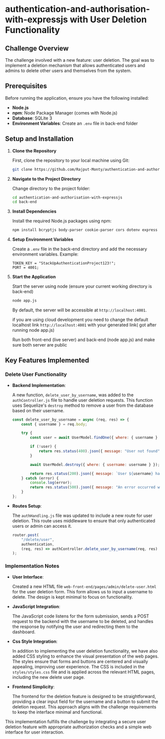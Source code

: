 # authentication-and-authorisation-with-expressjs with User Deletion Functionality

## Challenge Overview

The challenge involved with a new feature: user deletion. The goal was to implement a deletion mechanism that allows authenticated users and admins to delete other users and themselves from the system.

## Prerequisites

Before running the application, ensure you have the following installed:

- **Node.js**
- **npm**: Node Package Manager (comes with Node.js)
- **Database**: SQLite 3 
- **Environment Variables**: Create an `.env` file in back-end folder

## Setup and Installation

1. **Clone the Repository**

    First, clone the repository to your local machine using Git:

    ```bash
    git clone https://github.com/Rajput-Monty/authentication-and-authorisation-with-expressjs.git
    ```

2. **Navigate to the Project Directory**

    Change directory to the project folder:

    ```bash
    cd authentication-and-authorisation-with-expressjs 
    cd back-end 
    ```

3. **Install Dependencies**

    Install the required Node.js packages using npm:

    ```bash
    npm install bcryptjs body-parser cookie-parser cors dotenv express jsonwebtoken morgan sequelize sqlite3
    ```

4. **Setup Environment Variables**

    Create a `.env` file in the back-end directory and add the necessary environment variables. Example:

    ```
    TOKEN_KEY = "StackUpAuthenticationProject123!";
    PORT = 4001;
    ```

5. **Start the Application**

    Start the server using node (ensure your current working directory is back-end)

    ```bash
    node app.js
    ```

    By default, the server will be accessible at `http://localhost:4001`.

   if you are using cloud development you need to change the default localhost link `http://localhost:4001` with your generated link( got after running node app.js)

   Run both front-end (live server) and back-end (node app.js) and make sure both server are public 

## Key Features Implemented

### Delete User Functionality

- **Backend Implementation**: 

    A new function, `delete_user_by_username`, was added to the `authController.js` file to handle user deletion requests. This function uses Sequelize's `destroy` method to remove a user from the database based on their username.

    ```javascript
    const delete_user_by_username = async (req, res) => {
        const { username } = req.body;

        try {
            const user = await UserModel.findOne({ where: { username } });

            if (!user) {
                return res.status(400).json({ message: "User not found", ok: false });
            }

            await UserModel.destroy({ where: { username: username } });

            return res.status(200).json({ message: `User ${username} has been deleted successfully.`, ok: true });
        } catch (error) {
            console.log(error);
            return res.status(500).json({ message: "An error occurred while trying to delete the user." });
        }
    };
    ```

- **Routes Setup**:

    The `authHandling.js` file was updated to include a new route for user deletion. This route uses middleware to ensure that only authenticated users or admin can access it.

    ```javascript
    router.post(
        "/delete/user",
        authentication,
        (req, res) => authController.delete_user_by_username(req, res)
    );
    ```


### Implementation Notes

- **User Interface**:

    Created a new HTML file `web-front-end/pages/admin/delete-user.html` for the user deletion form. This form allows us to input a username to delete. The design is kept minimal to focus on functionality.


- **JavaScript Integration**:

    The JavaScript code listens for the form submission, sends a POST request to the backend with the username to be deleted, and handles the response by notifying the user and redirecting them to the dashboard.


- **Css Style Integration**:

   In addition to implementing the user deletion functionality, we have also added CSS styling to enhance the visual presentation of the web pages. The styles 
   ensure that forms and buttons are centered and visually appealing, improving user experience. The CSS is included in the `styles/styles.css` file and is 
   applied across the relevant HTML pages, including the new delete user page.


- **Frontend Simplicity**:

    The frontend for the deletion feature is designed to be straightforward, providing a clear input field for the username and a button to submit the deletion request. This approach aligns with the challenge requirements to keep the interface minimal and functional.

This implementation fulfills the challenge by integrating a secure user deletion feature with appropriate authorization checks and a simple web interface for user interaction.

